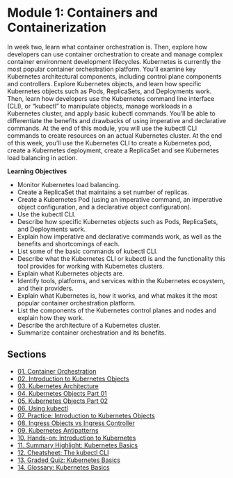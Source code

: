 # Module 1: Containers and Containerization

In week two, learn what container orchestration is. Then, explore how developers can use container orchestration to create and manage complex container environment development lifecycles. Kubernetes is currently the most popular container orchestration platform. You’ll examine key Kubernetes architectural components, including control plane components and controllers. Explore Kubernetes objects, and learn how specific Kubernetes objects such as Pods, ReplicaSets, and Deployments work. Then, learn how developers use the Kubernetes command line interface (CLI), or “kubectl” to manipulate objects, manage workloads in a Kubernetes cluster, and apply basic kubectl commands. You’ll be able to differentiate the benefits and drawbacks of using imperative and declarative commands. At the end of this module, you will use the kubectl CLI commands to create resources on an actual Kubernetes cluster. At the end of this week, you’ll use the Kubernetes CLI to create a Kubernetes pod, create a Kubernetes deployment, create a ReplicaSet and see Kubernetes load balancing in action.

**Learning Objectives**

- Monitor Kubernetes load balancing.
- Create a ReplicaSet that maintains a set number of replicas.
- Create a Kubernetes Pod (using an imperative command, an imperative object configuration, and a declarative object configuration).
- Use the kubectl CLI.
- Describe how specific Kubernetes objects such as Pods, ReplicaSets, and Deployments work.
- Explain how imperative and declarative commands work, as well as the benefits and shortcomings of each.
- List some of the basic commands of kubectl CLI.
- Describe what the Kubernetes CLI or kubectl is and the functionality this tool provides for working with Kubernetes clusters.
- Explain what Kubernetes objects are.
- Identify tools, platforms, and services within the Kubernetes ecosystem, and their providers.
- Explain what Kubernetes is, how it works, and what makes it the most popular container orchestration platform.
- List the components of the Kubernetes control planes and nodes and explain how they work.
- Describe the architecture of a Kubernetes cluster.
- Summarize container orchestration and its benefits.

## Sections

- [01. Container Orchestration](01_v_container-orchestration.md)
- [02. Introduction to Kubernetes Objects](02_v_introduction-to-kubernetes.md)
- [03. Kubernetes Architecture](03_v_kubernetes-architecture.md)
- [04. Kubernetes Objects Part 01](04_v_kubernetes-objects-part-01.md)
- [05. Kubernetes Objects Part 02](05_v_kubernetes-objects-part-02.md)
- [06. Using kubectl](06_v_using-kubectl.md)
- [07. Practice: Introduction to Kubernetes Objects](07_practice_introduction-to-kubernetes-objects.md)
- [08. Ingress Objects vs Ingress Controller](08_ingress-objects-vs-ingress-controller.md)
- [09. Kubernetes Antipatterns](09_kubernetes-antipatterns.md)
- [10. Hands-on: Introduction to Kubernetes](10_hands-on_introduction-to-kubernetes.md)
- [11. Summary Highlight: Kubernetes Basics](11_r_summary-highlight_kubernetes-basics.md)
- [12. Cheatsheet: The kubectl CLI](13_module-2_cheatsheet_the-kubectl-cli)
- [13. Graded Quiz: Kubernetes Basics](12_practice-quiz_kubernetes-basics)
- [14. Glossary: Kubernetes Basics](15_glossary_kubernetes-basics)